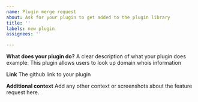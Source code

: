 ```yaml
---
name: Plugin merge request
about: Ask for your plugin to get added to the plugin library
title: ''
labels: new plugin
assignees: ''

---
```


**What does your plugin do?**
A clear description of what your plugin does 
example: This plugin allows users to look up domain whois information

**Link**
The github link to your plugin 

**Additional context**
Add any other context or screenshots about the feature request here.
